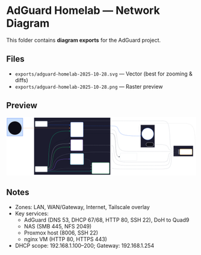 # AdGuard Homelab — Network Diagram

This folder contains **diagram exports** for the AdGuard project.

## Files

- `exports/adguard-homelab-2025-10-28.svg` — Vector (best for zooming & diffs)
- `exports/adguard-homelab-2025-10-28.png` — Raster preview

## Preview

![AdGuard diagram](./exports/adguard-homelab-2025-10-28.svg)

## Notes
- Zones: LAN, WAN/Gateway, Internet, Tailscale overlay
- Key services:
  - AdGuard (DNS 53, DHCP 67/68, HTTP 80, SSH 22), DoH to Quad9
  - NAS (SMB 445, NFS 2049)
  - Proxmox host (8006, SSH 22)
  - nginx VM (HTTP 80, HTTPS 443)
- DHCP scope: 192.168.1.100–200; Gateway: 192.168.1.254
